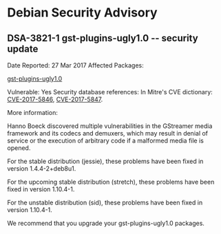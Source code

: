 
Debian Security Advisory
========================


DSA-3821-1 gst-plugins-ugly1.0 -- security update
-------------------------------------------------



Date Reported:
27 Mar 2017
Affected Packages:

[gst-plugins-ugly1.0](https://packages.debian.org/src:gst-plugins-ugly1.0)

Vulnerable:
Yes
Security database references:
In Mitre's CVE dictionary: [CVE-2017-5846](https://security-tracker.debian.org/tracker/CVE-2017-5846), [CVE-2017-5847](https://security-tracker.debian.org/tracker/CVE-2017-5847).  

More information:

Hanno Boeck discovered multiple vulnerabilities in the GStreamer media
framework and its codecs and demuxers, which may result in denial of
service or the execution of arbitrary code if a malformed media file is
opened.


For the stable distribution (jessie), these problems have been fixed in
version 1.4.4-2+deb8u1.


For the upcoming stable distribution (stretch), these problems have been
fixed in version 1.10.4-1.


For the unstable distribution (sid), these problems have been fixed in
version 1.10.4-1.


We recommend that you upgrade your gst-plugins-ugly1.0 packages.





